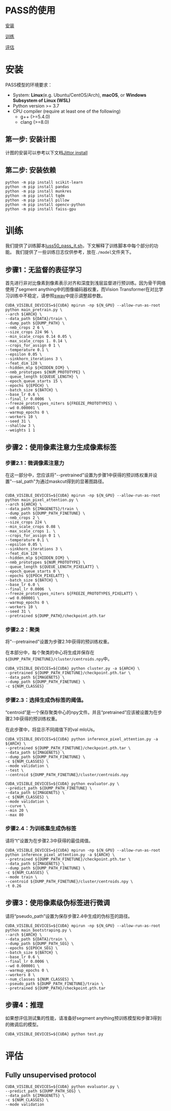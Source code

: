 # PASS的使用
[安装](#1)

[训练](#2)

[评估](#3)

<div id="1"></div>

# 安装
PASS模型的环境要求：

* System: **Linux**(e.g. Ubuntu/CentOS/Arch), **macOS**, or **Windows Subsystem of Linux (WSL)**
* Python version >= 3.7
* CPU compiler (require at least one of the following)
    * g++ (>=5.4.0)
    * clang (>=8.0)

## 第一步: 安装计图
计图的安装可以参考以下文档[Jittor install](https://github.com/Jittor/jittor#install)

## 第二步: 安装依赖
```shell
python -m pip install scikit-learn
python -m pip install pandas
python -m pip install munkres
python -m pip install tqdm
python -m pip install pillow
python -m pip install opencv-python
python -m pip install faiss-gpu
```



# 训练
我们提供了训练脚本[luss50_pass_jt.sh](scripts/luss50_pass_jt.sh)，下文解释了训练脚本中每个部分的功能。
我们提供了一些训练日志仅供参考，放在`./model`文件夹下。

## 步骤1：无监督的表征学习
首先进行非对比像素到像素表示对齐和深度到浅层监督进行预训练。因为骨干网络使用了segment anything中的图像编码器权重，而Vision Transformer在对比学习训练中不稳定，请参照[swav](https://github.com/facebookresearch/swav)中提示调整超参数。
```shell
CUDA_VISIBLE_DEVICES=${CUDA} mpirun -np ${N_GPU} --allow-run-as-root python main_pretrain.py \
--arch ${ARCH} \
--data_path ${DATA}/train \
--dump_path ${DUMP_PATH} \
--nmb_crops 2 6 \
--size_crops 224 96 \
--min_scale_crops 0.14 0.05 \
--max_scale_crops 1. 0.14 \
--crops_for_assign 0 1 \
--temperature 0.1 \
--epsilon 0.05 \
--sinkhorn_iterations 3 \
--feat_dim 128 \
--hidden_mlp ${HIDDEN_DIM} \
--nmb_prototypes ${NUM_PROTOTYPE} \
--queue_length ${QUEUE_LENGTH} \
--epoch_queue_starts 15 \
--epochs ${EPOCH} \
--batch_size ${BATCH} \
--base_lr 0.6 \
--final_lr 0.0006  \
--freeze_prototypes_niters ${FREEZE_PROTOTYPES} \
--wd 0.000001 \
--warmup_epochs 0 \
--workers 10 \
--seed 31 \
--shallow 3 \
--weights 1 1
```

## 步骤2：使用像素注意力生成像素标签
### 步骤2.1：微调像素注意力
在这一部分中，您应该将"--pretrained"设置为步骤1中获得的预训练权重并设置"--sal_path"为通过maskcut得到的显著图路径。
```shell

CUDA_VISIBLE_DEVICES=${CUDA} mpirun -np ${N_GPU} --allow-run-as-root python main_pixel_attention.py \
--arch ${ARCH} \
--data_path ${IMAGENETS}/train \
--dump_path ${DUMP_PATH_FINETUNE} \
--nmb_crops 2 \
--size_crops 224 \
--min_scale_crops 0.08 \
--max_scale_crops 1. \
--crops_for_assign 0 1 \
--temperature 0.1 \
--epsilon 0.05 \
--sinkhorn_iterations 3 \
--feat_dim 128 \
--hidden_mlp ${HIDDEN_DIM} \
--nmb_prototypes ${NUM_PROTOTYPE} \
--queue_length ${QUEUE_LENGTH_PIXELATT} \
--epoch_queue_starts 0 \
--epochs ${EPOCH_PIXELATT} \
--batch_size ${BATCH} \
--base_lr 6.0 \
--final_lr 0.0006  \
--freeze_prototypes_niters ${FREEZE_PROTOTYPES_PIXELATT} \
--wd 0.000001 \
--warmup_epochs 0 \
--workers 10 \
--seed 31 \
--pretrained ${DUMP_PATH}/checkpoint.pth.tar
```

### 步骤2.2：聚类
将"--pretrained"设置为步骤2.1中获得的预训练权重。

在本部分中，每个聚类的中心将生成并保存在`${DUMP_PATH_FINETUNE}/cluster/centroids.npy`中。
```shell
CUDA_VISIBLE_DEVICES=${CUDA} python cluster.py -a ${ARCH} \
--pretrained ${DUMP_PATH_FINETUNE}/checkpoint.pth.tar \
--data_path ${IMAGENETS} \
--dump_path ${DUMP_PATH_FINETUNE} \
-c ${NUM_CLASSES}
```

### 步骤2.3：选择生成伪标签的阈值。
“centroid”是一个保存聚类中心的npy文件。并且“pretrained”应该被设置为在步骤2.1中获得的预训练权重。

在此步骤中，将显示不同阈值下的val mIoUs。
```shell
CUDA_VISIBLE_DEVICES=${CUDA} python inference_pixel_attention.py -a ${ARCH} \
--pretrained ${DUMP_PATH_FINETUNE}/checkpoint.pth.tar \
--data_path ${IMAGENETS} \
--dump_path ${DUMP_PATH_FINETUNE} \
-c ${NUM_CLASSES} \
--mode validation \
--test \
--centroid ${DUMP_PATH_FINETUNE}/cluster/centroids.npy

CUDA_VISIBLE_DEVICES=${CUDA} python evaluator.py \
--predict_path ${DUMP_PATH_FINETUNE} \
--data_path ${IMAGENETS} \
-c ${NUM_CLASSES} \
--mode validation \
--curve \
--min 20 \
--max 80
```

### 步骤2.4：为训练集生成伪标签
请将“t”设置为在步骤2.3中获得的最佳阈值。
```shell
CUDA_VISIBLE_DEVICES=${CUDA} mpirun -np ${N_GPU} --allow-run-as-root python inference_pixel_attention.py -a ${ARCH} \
--pretrained ${DUMP_PATH_FINETUNE}/checkpoint.pth.tar \
--data_path ${IMAGENETS} \
--dump_path ${DUMP_PATH_FINETUNE} \
-c ${NUM_CLASSES} \
--mode train \
--centroid ${DUMP_PATH_FINETUNE}/cluster/centroids.npy \
-t 0.26
```

## 步骤3：使用像素级伪标签进行微调
请将“pseudo_path”设置为保存步骤2.4中生成的伪标签的路径。
```shell
CUDA_VISIBLE_DEVICES=${CUDA} mpirun -np ${N_GPU} --allow-run-as-root python main_bootstraping.py \
--arch ${ARCH} \
--data_path ${DATA}/train \
--dump_path ${DUMP_PATH_SEG} \
--epochs ${EPOCH_SEG} \
--batch_size ${BATCH} \
--base_lr 0.6 \
--final_lr 0.0006 \
--wd 0.000001 \
--warmup_epochs 0 \
--workers 8 \
--num_classes ${NUM_CLASSES} \
--pseudo_path ${DUMP_PATH_FINETUNE}/train \
--pretrained ${DUMP_PATH}/checkpoint.pth.tar
```

## 步骤4：推理
如果想评估测试集的性能，请准备好segment anything预训练模型和步骤3得到的微调后的模型。
```shell
CUDA_VISIBLE_DEVICES=${CUDA} python test.py
```

<div id="2"></div>

# 评估

## Fully unsupervised protocol
```shell
CUDA_VISIBLE_DEVICES=${CUDA} python evaluator.py \
--predict_path ${DUMP_PATH_SEG} \
--data_path ${IMAGENETS} \
-c ${NUM_CLASSES} \
--mode validation
```
